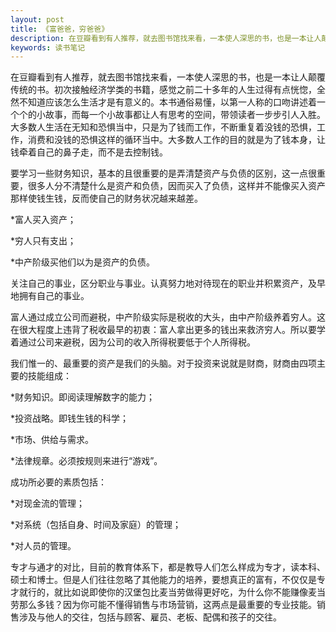```yaml
---
layout: post
title: 《富爸爸，穷爸爸》
description: 在豆瓣看到有人推荐，就去图书馆找来看，一本使人深思的书，也是一本让人颠覆传统的书。初次接触经济学类的书籍，感觉之前二十多年的人生过得有点恍惚，全然不知道应该怎么生活才是有意义的。本书通俗易懂，以第一人称的口吻讲述着一个个的小故事，而每一个小故事都让人有思考的空间，带领读者一步步引人入胜。
keywords: 读书笔记
---
```

在豆瓣看到有人推荐，就去图书馆找来看，一本使人深思的书，也是一本让人颠覆传统的书。初次接触经济学类的书籍，感觉之前二十多年的人生过得有点恍惚，全然不知道应该怎么生活才是有意义的。本书通俗易懂，以第一人称的口吻讲述着一个个的小故事，而每一个小故事都让人有思考的空间，带领读者一步步引人入胜。
大多数人生活在无知和恐惧当中，只是为了钱而工作，不断重复着没钱的恐惧，工作，消费和没钱的恐惧这样的循环当中。大多数人工作的目的就是为了钱本身，让钱牵着自己的鼻子走，而不是去控制钱。

要学习一些财务知识，基本的且很重要的是弄清楚资产与负债的区别，这一点很重要，很多人分不清楚什么是资产和负债，因而买入了负债，这样并不能像买入资产那样使钱生钱，反而使自己的财务状况越来越差。

*富人买入资产；

*穷人只有支出；

*中产阶级买他们以为是资产的负债。

关注自己的事业，区分职业与事业。认真努力地对待现在的职业并积累资产，及早地拥有自己的事业。

富人通过成立公司而避税，中产阶级实际是税收的大头，由中产阶级养着穷人。这在很大程度上违背了税收最早的初衷：富人拿出更多的钱出来救济穷人。所以要学着通过公司来避税，因为公司的收入所得税要低于个人所得税。

我们惟一的、最重要的资产是我们的头脑。对于投资来说就是财商，财商由四项主要的技能组成：

*财务知识。即阅读理解数字的能力；

*投资战略。即钱生钱的科学；

*市场、供给与需求。

*法律规章。必须按规则来进行“游戏”。

成功所必要的素质包括：

*对现金流的管理；

*对系统（包括自身、时间及家庭）的管理；

*对人员的管理。

专才与通才的对比，目前的教育体系下，都是教导人们怎么样成为专才，读本科、硕士和博士。但是人们往往忽略了其他能力的培养，要想真正的富有，不仅仅是专才就行的，就比如说即使你的汉堡包比麦当劳做得更好吃，为什么你不能赚像麦当劳那么多钱？因为你可能不懂得销售与市场营销，这两点是最重要的专业技能。销售涉及与他人的交往，包括与顾客、雇员、老板、配偶和孩子的交往。
